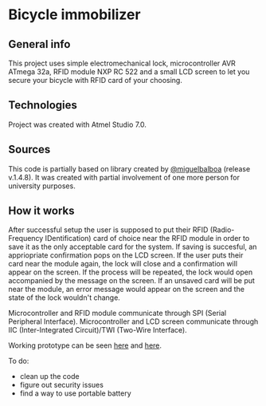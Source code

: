# Bicycle immobilizer
## General info
This project uses simple electromechanical lock, microcontroller AVR ATmega 32a, RFID module NXP RC 522 and a small LCD screen to let you secure your bicycle with RFID card of your choosing.

## Technologies
Project was created with Atmel Studio 7.0.

## Sources
This code is partially based on library created by [@miguelbalboa](https://github.com/miguelbalboa/rfid) (release v.1.4.8).
It was created with partial involvement of one more person for university purposes.

## How it works
After successful setup the user is supposed to put their RFID (Radio-Frequency IDentification) card of choice near the RFID module in order to save it as the only acceptable card for the system. If saving is succesful, an appriopriate confirmation pops on the LCD screen. If the user puts their card near the module again, the lock will close and a confirmation will appear on the screen. If the process will be repeated, the lock would open accompanied by the message on the screen. If an unsaved card will be put near the module, an error message would appear on the screen and the state of the lock wouldn't change.

Microcontroller and RFID module communicate through SPI (Serial Peripheral Interface). Microcontroller and LCD screen communicate through IIC (Inter-Integrated Circuit)/TWI (Two-Wire Interface).

Working prototype can be seen [here](https://youtu.be/Nk5CqEz8z4s) and [here](https://youtu.be/4OXVpa1z-Do).

To do:
* clean up the code
* figure out security issues
* find a way to use portable battery



